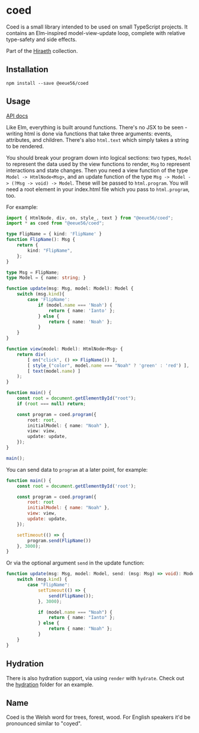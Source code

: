 # coed

Coed is a small library intended to be used on small TypeScript projects. It contains an Elm-inspired model-view-update loop, complete with relative type-safety and side effects.

Part of the [Hiraeth](https://github.com/eeue56/hiraeth) collection.

## Installation

```
npm install --save @eeue56/coed
```

## Usage

[API docs](docs/src/html.md)

Like Elm, everything is built around functions. There's no JSX to be seen - writing html is done via functions that take three arguments: events, attributes, and children. There's also `html.text` which simply takes a string to be rendered.

You should break your program down into logical sections: two types, `Model` to represent the data used by the view functions to render, `Msg` to represent interactions and state changes. Then you need a view function of the type `Model -> HtmlNode<Msg>`, and an update function of the type `Msg -> Model -> (?Msg -> void) -> Model`. These will be passed to `html.program`. You will need a root element in your index.html file which you pass to `html.program`, too.

For example:

```typescript
import { HtmlNode, div, on, style_, text } from "@eeue56/coed";
import * as coed from "@eeue56/coed";

type FlipName = { kind: 'FlipName' }
function FlipName(): Msg {
    return {
        kind: "FlipName",
    };
}

type Msg = FlipName;
type Model = { name: string; }

function update(msg: Msg, model: Model): Model {
    switch (msg.kind){
        case 'FlipName':
            if (model.name === 'Noah') {
                return { name: 'Ianto' };
            } else {
                return { name: 'Noah' };
            }
    }
}

function view(model: Model): HtmlNode<Msg> {
    return div(
        [ on("click", () => FlipName()) ],
        [ style_("color", model.name === "Noah" ? 'green' : 'red') ],
        [ text(model.name) ]
    );
}

function main() {
    const root = document.getElementById("root");
    if (root === null) return;

    const program = coed.program({
        root: root,
        initialModel: { name: "Noah" },
        view: view,
        update: update,
    });
}

main();
```

You can send data to `program` at a later point, for example:

```javascript
function main() {
    const root = document.getElementById('root');

    const program = coed.program({
        root: root
        initialModel: { name: "Noah" },
        view: view,
        update: update,
    });

    setTimeout(() => {
        program.send(FlipName())
    }, 3000);
}
```

Or via the optional argument `send` in the update function:

```typescript
function update(msg: Msg, model: Model, send: (msg: Msg) => void): Model {
    switch (msg.kind) {
        case "FlipName":
            setTimeout(() => {
                send(FlipName());
            }, 3000);

            if (model.name === "Noah") {
                return { name: "Ianto" };
            } else {
                return { name: "Noah" };
            }
    }
}
```

## Hydration

There is also hydration support, via using `render` with `hydrate`. Check out the [hydration](examples/hydration/) folder for an example.

## Name

Coed is the Welsh word for trees, forest, wood. For English speakers it'd be pronounced similar to "coyed".
